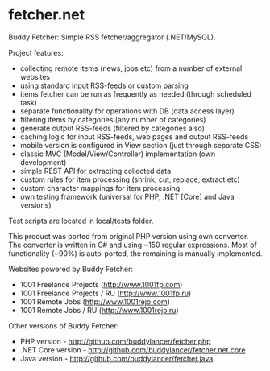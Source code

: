 # fetcher.net
Buddy Fetcher: Simple RSS fetcher/aggregator (.NET/MySQL).

Project features:
- collecting remote items (news, jobs etc) from a number of external websites
- using standard input RSS-feeds or custom parsing
- items fetcher can be run as frequently as needed (through scheduled task)
- separate functionality for operations with DB (data access layer)
- filtering items by categories (any number of categories)
- generate output RSS-feeds (filtered by categories also)
- caching logic for input RSS-feeds, web pages and output RSS-feeds
- mobile version is configured in View section (just through separate CSS)
- classic MVC (Model/View/Controller) implementation (own development)
- simple REST API for extracting collected data
- custom rules for item processing (shrink, cut, replace, extract etc)
- custom character mappings for item processing
- own testing framework (universal for PHP, .NET [Core] and Java versions)

Test scripts are located in local/tests folder.

This product was ported from original PHP version using own convertor.
The convertor is written in C# and using ~150 regular expressions.
Most of functionality (~90%) is auto-ported, the remaining is manually implemented.

Websites powered by Buddy Fetcher:
- 1001 Freelance Projects (http://www.1001fp.com)
- 1001 Freelance Projects / RU (http://www.1001fp.ru)
- 1001 Remote Jobs (http://www.1001rejo.com)
- 1001 Remote Jobs / RU (http://www.1001rejo.ru)

Other versions of Buddy Fetcher:
- PHP version - http://github.com/buddylancer/fetcher.php
- .NET Core version - http://github.com/buddylancer/fetcher.net.core
- Java version - http://github.com/buddylancer/fetcher.java

